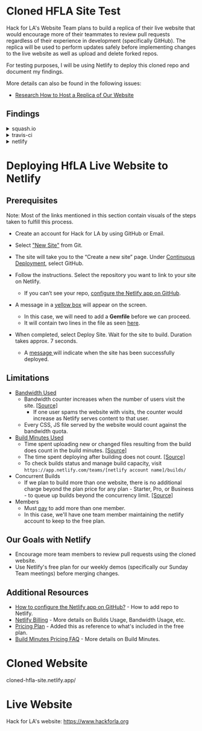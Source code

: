 # Cloned HFLA Site Test

Hack for LA's Website Team plans to build a replica of their live website that would encourage more of their teammates to review pull requests regardless of their experience in development (specifically GitHub). The replica will be used to perform updates safely before implementing changes to the live website as well as upload and delete forked repos.

For testing purposes, I will be using Netlify to deploy this cloned repo and document my findings.

More details can also be found in the following issues:
- [Research How to Host a Replica of Our Website](https://github.com/hackforla/website/issues/2014)

## Findings

<details> <summary> squash.io </summary>

- Steps I took to Test and Research:
   - Created an account.
   - Selected “New Deployment.”
- Testing:
   - Tested the hfla/website forked to my repo and this is the result.
![image](https://user-images.githubusercontent.com/38295612/129712832-83b572cf-c586-4b6e-a327-5ba2bf122c25.png)
   - Decided to test with a clone of the Guide Pages Prototype.
- Results:
   - squash.io provides a time limit in how long the deployment will run before it expires.
   - Test did not succeed as seen in the logs below.

![image](https://user-images.githubusercontent.com/38295612/129712957-d60b57d6-ed70-40d0-9cba-917f14e919e1.png)

![image](https://user-images.githubusercontent.com/38295612/129712988-5ba17873-8526-446c-9662-7560d8f495eb.png)

- FYI:
   - The free version of this website allows 30 hours/month of deployment.
       - Once the 30 hours expire, it will take a month to reset.

</details> 

<details> <summary> travis-ci </summary>

- Steps I took to Test and Research:
    - Created an account.
    - Added a `.travis.yml` file to my prototype's repository to tell Travis CI what to do.
- Testing:
  - Tested the hfla/website forked to my repo and a couple of prototypes. All resulted in this:
![image](https://user-images.githubusercontent.com/38295612/129713418-07959668-61e0-42cb-b556-0647c9728a68.png)
  - I added a .travis.yml file to my prototypes (excluding the hfla/website as I was cautious about doing so even though it's in my repo), and pushed to my github repo. 
  - Results:
     - No progress. 
     - Researched why it was the case and found these links from the Travis-CI community [here](https://travis-ci.community/t/no-builds-for-this-repository-and-no-requests-for-a-travis-ci-org-organization-repo/11443) and [here](https://travis-ci.community/t/no-builds-for-this-repository/151/3) as well as the [Jekyll’s Docs on Travis-CI](https://jekyllrb.com/docs/continuous-integration/travis-ci/). 
     - Still didn’t get the help needed, so I moved on to the next option (netlify).

</details> 

<details> <summary> netlify </summary>

- Must have a netlify account.
- Select “New Site from Git”
- Under Continuous Deployment, select the repository you want to deploy.
- Testing:
   - Tested with a clone of the Guide Pages Prototype.
   - Setting up was straightforward. Must have a Gemfile to have a working build. Was able to migrate jekyll site to netlify with this [link](https://www.netlify.com/blog/2017/05/11/migrating-your-jekyll-site-to-netlify/).
- Results:
   - Total deploy time: 20s.
   - Succeeded in deploying the cloned website [here](https://pages-clone-test.netlify.app/).
   - _One does not simply deploy a cloned website without encountering bugs, however..._
   - Stylings were missing as seen below. 
![image](https://user-images.githubusercontent.com/38295612/129714705-6663511d-ec7b-48ac-a516-340a5e00c820.png)
   - The links to the cloned guide pages lead to an error page. 
![image](https://user-images.githubusercontent.com/38295612/129714792-05eaf8f6-e2f3-4114-bfe3-1e6f8c1b7213.png)
   - To navigate to the working links of the individual guide pages, must delete  /pages-clone-test/ in https://pages-clone-test.netlify.app/pages-clone-test/github-issues. Example: https://pages-clone-test.netlify.app/github-issues
   - Is it feasible?
       - So far, no. Unless we find out how to deploy a clone without the errors mentioned above.
       - However, I would like to know our team's thoughts on this to see we could work through the errors.


</details> 

# Deploying HfLA Live Website to Netlify

## Prerequisites
Note: Most of the links mentioned in this section contain visuals of the steps taken to fulfill this process.

- Create an account for Hack for LA by using GitHub or Email.
- Select ["New Site"](https://user-images.githubusercontent.com/38295612/132080562-7f51bcd0-f0d1-4485-a07b-86e80b1f2245.png) from Git. 
- The site will take you to the “Create a new site” page. Under [Continuous Deployment](https://user-images.githubusercontent.com/38295612/132077771-d0a05dd1-6f86-4bba-8bc3-754a84587a3a.png), select GitHub.


- Follow the instructions. Select the repository you want to link to your site on Netlify. 
   - If you can’t see your repo, [configure the Netlify app on GitHub](https://github.com/apps/netlify/installations/new).

- A message in a [yellow box](https://user-images.githubusercontent.com/38295612/132077797-f690335d-776c-4895-8554-27f3019107c0.png) will appear on the screen. 
    - In this case, we will need to add a **Gemfile** before we can proceed. 
    - It will contain two lines in the file as seen [here](https://user-images.githubusercontent.com/38295612/132078081-75a48466-6efa-4b0d-a563-fb366a08019c.png).

- When completed, select Deploy Site. Wait for the site to build. Duration takes approx. 7 seconds. 
    - A [message ](https://user-images.githubusercontent.com/38295612/132077858-682cc38e-df1e-412d-a0fa-51d8f667a98c.png)will indicate when the site has been successfully deployed.


## Limitations

- [Bandwidth Used](https://docs.netlify.com/accounts-and-billing/billing/#bandwidth-usage) 
   - Bandwidth counter increases when the number of users visit the site. [[Source]](https://answers.netlify.com/t/what-does-actually-count-in-bandwidth/28605/4)
      - If one user spams the website with visits, the counter would increase as Netlify serves content to that user.
   - Every CSS, JS file served by the website would count against the bandwidth quota.
- [Build Minutes Used](https://docs.netlify.com/accounts-and-billing/billing/#builds-usage)
    - Time spent uploading new or changed files resulting from the build does count in the build minutes. [[Source]](https://answers.netlify.com/t/what-does-consitute-build-time/3889/8)
    - The time spent deploying after building does not count. [[Source]](https://answers.netlify.com/t/what-does-consitute-build-time/3889/3)
    - To check builds status and manage build capacity, visit `https://app.netlify.com/teams/[netlify account name]/builds/`
- Concurrent Builds
    - If we plan to build more than one website, there is no additional charge beyond the plan price for any plan - Starter, Pro, or Business - to queue up builds beyond the concurrency limit. [[Source]](https://answers.netlify.com/t/how-do-concurrent-builds-work/20086/2)
- Members
  - Must [pay](https://user-images.githubusercontent.com/38295612/132078598-594d697f-32f4-4504-b0b7-65a466fca2e2.png) to add more than one member. 
  - In this case, we'll have one team member maintaining the netlify account to keep to the free plan.

## Our Goals with Netlify
- Encourage more team members to review pull requests using the cloned website.
- Use Netlify's free plan for our weekly demos (specifically our Sunday Team meetings) before merging changes.

## Additional Resources
- [How to configure the Netlify app on GitHub?](https://github.com/apps/netlify/installations/new) - How to add repo to Netlify.
- [Netlify Billing](https://docs.netlify.com/accounts-and-billing/billing/) - More details on Builds Usage, Bandwidth Usage, etc.
- [Pricing Plan](https://www.netlify.com/pricing/) - Added this as reference to what's included in the free plan.
- [Build Minutes Pricing FAQ](https://www.netlify.com/pricing/faq/) - More details on Build Minutes.


# Cloned Website
cloned-hfla-site.netlify.app/

# Live Website

Hack for LA's website: https://www.hackforla.org
